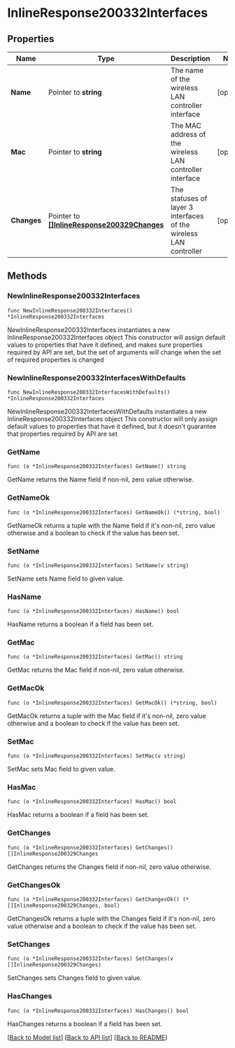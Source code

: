 # InlineResponse200332Interfaces

## Properties

Name | Type | Description | Notes
------------ | ------------- | ------------- | -------------
**Name** | Pointer to **string** | The name of the wireless LAN controller interface | [optional] 
**Mac** | Pointer to **string** | The MAC address of the wireless LAN controller interface | [optional] 
**Changes** | Pointer to [**[]InlineResponse200329Changes**](InlineResponse200329Changes.md) | The statuses of layer 3 interfaces of the wireless LAN controller | [optional] 

## Methods

### NewInlineResponse200332Interfaces

`func NewInlineResponse200332Interfaces() *InlineResponse200332Interfaces`

NewInlineResponse200332Interfaces instantiates a new InlineResponse200332Interfaces object
This constructor will assign default values to properties that have it defined,
and makes sure properties required by API are set, but the set of arguments
will change when the set of required properties is changed

### NewInlineResponse200332InterfacesWithDefaults

`func NewInlineResponse200332InterfacesWithDefaults() *InlineResponse200332Interfaces`

NewInlineResponse200332InterfacesWithDefaults instantiates a new InlineResponse200332Interfaces object
This constructor will only assign default values to properties that have it defined,
but it doesn't guarantee that properties required by API are set

### GetName

`func (o *InlineResponse200332Interfaces) GetName() string`

GetName returns the Name field if non-nil, zero value otherwise.

### GetNameOk

`func (o *InlineResponse200332Interfaces) GetNameOk() (*string, bool)`

GetNameOk returns a tuple with the Name field if it's non-nil, zero value otherwise
and a boolean to check if the value has been set.

### SetName

`func (o *InlineResponse200332Interfaces) SetName(v string)`

SetName sets Name field to given value.

### HasName

`func (o *InlineResponse200332Interfaces) HasName() bool`

HasName returns a boolean if a field has been set.

### GetMac

`func (o *InlineResponse200332Interfaces) GetMac() string`

GetMac returns the Mac field if non-nil, zero value otherwise.

### GetMacOk

`func (o *InlineResponse200332Interfaces) GetMacOk() (*string, bool)`

GetMacOk returns a tuple with the Mac field if it's non-nil, zero value otherwise
and a boolean to check if the value has been set.

### SetMac

`func (o *InlineResponse200332Interfaces) SetMac(v string)`

SetMac sets Mac field to given value.

### HasMac

`func (o *InlineResponse200332Interfaces) HasMac() bool`

HasMac returns a boolean if a field has been set.

### GetChanges

`func (o *InlineResponse200332Interfaces) GetChanges() []InlineResponse200329Changes`

GetChanges returns the Changes field if non-nil, zero value otherwise.

### GetChangesOk

`func (o *InlineResponse200332Interfaces) GetChangesOk() (*[]InlineResponse200329Changes, bool)`

GetChangesOk returns a tuple with the Changes field if it's non-nil, zero value otherwise
and a boolean to check if the value has been set.

### SetChanges

`func (o *InlineResponse200332Interfaces) SetChanges(v []InlineResponse200329Changes)`

SetChanges sets Changes field to given value.

### HasChanges

`func (o *InlineResponse200332Interfaces) HasChanges() bool`

HasChanges returns a boolean if a field has been set.


[[Back to Model list]](../README.md#documentation-for-models) [[Back to API list]](../README.md#documentation-for-api-endpoints) [[Back to README]](../README.md)


